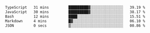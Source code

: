 <!--START_SECTION:waka-->

```txt
TypeScript   31 mins         █████████▓░░░░░░░░░░░░░░░   39.19 %
JavaScript   30 mins         █████████▓░░░░░░░░░░░░░░░   38.17 %
Bash         12 mins         ████░░░░░░░░░░░░░░░░░░░░░   15.51 %
Markdown     4 mins          █▓░░░░░░░░░░░░░░░░░░░░░░░   06.10 %
JSON         0 secs          ▒░░░░░░░░░░░░░░░░░░░░░░░░   00.86 %
```

<!--END_SECTION:waka-->
